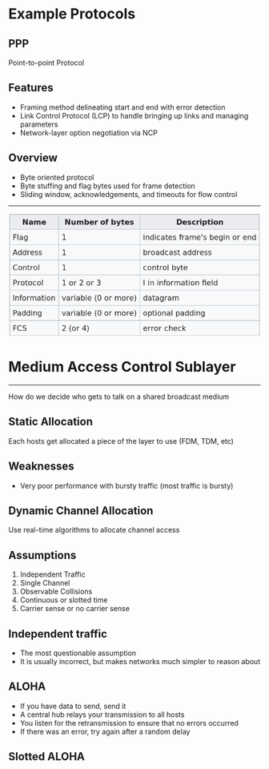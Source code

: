 Example Protocols
=================

PPP
---

Point-to-point Protocol

Features
--------

- Framing method delineating start and end with error detection
- Link Control Protocol (LCP) to handle bringing up links and managing parameters
- Network-layer option negotiation via NCP

Overview
--------

- Byte oriented protocol
- Byte stuffing and flag bytes used for frame detection
- Sliding window, acknowledgements, and timeouts for flow control

---------

![PPP Frame](figures/ppp-frame.png)

Medium Access Control Sublayer
==============================

---

How do we decide who gets to talk on a shared broadcast medium

Static Allocation
-----------------

Each hosts get allocated a piece of the layer to use (FDM, TDM, etc)

Weaknesses
----------

- Very poor performance with bursty traffic (most traffic is bursty)

Dynamic Channel Allocation
--------------------------

Use real-time algorithms to allocate channel access

Assumptions
-----------

1. Independent Traffic
2. Single Channel
3. Observable Collisions
4. Continuous or slotted time
5. Carrier sense or no carrier sense

Independent traffic
-------------------

- The most questionable assumption
- It is usually incorrect, but makes networks much simpler to reason about

ALOHA
-----

- If you have data to send, send it
- A central hub relays your transmission to all hosts
- You listen for the retransmission to ensure that no errors occurred
- If there was an error, try again after a random delay

Slotted ALOHA
-------------
